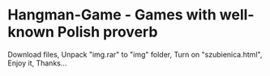 # Hangman-Game - Games with well-known Polish proverb
Download files,
Unpack "img.rar" to "img" folder,
Turn on "szubienica.html",
Enjoy it,
Thanks...
